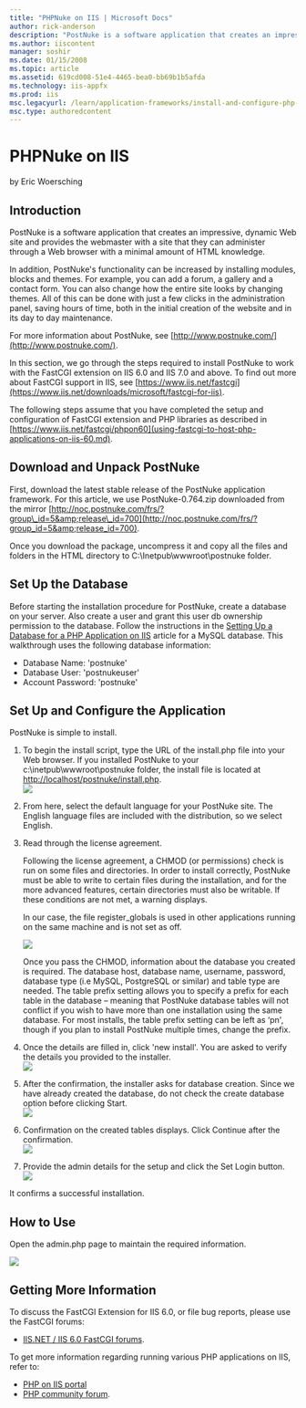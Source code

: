 ```yaml
---
title: "PHPNuke on IIS | Microsoft Docs"
author: rick-anderson
description: "PostNuke is a software application that creates an impressive, dynamic Web site and provides the webmaster with a site that they can administer through a Web..."
ms.author: iiscontent
manager: soshir
ms.date: 01/15/2008
ms.topic: article
ms.assetid: 619cd008-51e4-4465-bea0-bb69b1b5afda
ms.technology: iis-appfx
ms.prod: iis
msc.legacyurl: /learn/application-frameworks/install-and-configure-php-applications-on-iis/phpnuke-on-iis
msc.type: authoredcontent
---
```

PHPNuke on IIS
====================
by Eric Woersching

## Introduction

PostNuke is a software application that creates an impressive, dynamic Web site and provides the webmaster with a site that they can administer through a Web browser with a minimal amount of HTML knowledge.

In addition, PostNuke's functionality can be increased by installing modules, blocks and themes. For example, you can add a forum, a gallery and a contact form. You can also change how the entire site looks by changing themes. All of this can be done with just a few clicks in the administration panel, saving hours of time, both in the initial creation of the website and in its day to day maintenance.

For more information about PostNuke, see [http://www.postnuke.com/](http://www.postnuke.com/).

In this section, we go through the steps required to install PostNuke to work with the FastCGI extension on IIS 6.0 and IIS 7.0 and above. To find out more about FastCGI support in IIS, see [https://www.iis.net/fastcgi](https://www.iis.net/downloads/microsoft/fastcgi-for-iis).

The following steps assume that you have completed the setup and configuration of FastCGI extension and PHP libraries as described in [https://www.iis.net/fastcgi/phpon60](using-fastcgi-to-host-php-applications-on-iis-60.md).

## Download and Unpack PostNuke

First, download the latest stable release of the PostNuke application framework. For this article, we use PostNuke-0.764.zip downloaded from the mirror [http://noc.postnuke.com/frs/?group\_id=5&amp;release\_id=700](http://noc.postnuke.com/frs/?group_id=5&amp;release_id=700).

Once you download the package, uncompress it and copy all the files and folders in the HTML directory to C:\Inetpub\wwwroot\postnuke folder.

## Set Up the Database

Before starting the installation procedure for PostNuke, create a database on your server. Also create a user and grant this user db ownership permission to the database. Follow the instructions in the [Setting Up a Database for a PHP Application on IIS](../install-and-configure-php-on-iis/setting-up-a-database-for-a-php-application-on-iis.md) article for a MySQL database. This walkthrough uses the following database information:

- Database Name: 'postnuke'
- Database User: 'postnukeuser'
- Account Password: 'postnuke'

## Set Up and Configure the Application

PostNuke is simple to install.

1. To begin the install script, type the URL of the install.php file into your Web browser. If you installed PostNuke to your c:\inetpub\wwwroot\postnuke folder, the install file is located at [http://localhost/postnuke/install.php](http://localhost/postnuke/install.php).  
    [![](phpnuke-on-iis/_static/image2.jpg)](phpnuke-on-iis/_static/image1.jpg)
2. From here, select the default language for your PostNuke site. The English language files are included with the distribution, so we select English.
3. Read through the license agreement.  

    Following the license agreement, a CHMOD (or permissions) check is run on some files and directories. In order to install correctly, PostNuke must be able to write to certain files during the installation, and for the more advanced features, certain directories must also be writable. If these conditions are not met, a warning displays.

    In our case, the file register\_globals is used in other applications running on the same machine and is not set as off.

    [![](phpnuke-on-iis/_static/image4.jpg)](phpnuke-on-iis/_static/image3.jpg)

    Once you pass the CHMOD, information about the database you created is required. The database host, database name, username, password, database type (i.e MySQL, PostgreSQL or similar) and table type are needed. The table prefix setting allows you to specify a prefix for each table in the database – meaning that PostNuke database tables will not conflict if you wish to have more than one installation using the same database. For most installs, the table prefix setting can be left as ‘pn', though if you plan to install PostNuke multiple times, change the prefix.
4. Once the details are filled in, click 'new install'. You are asked to verify the details you provided to the installer.  
    [![](phpnuke-on-iis/_static/image6.jpg)](phpnuke-on-iis/_static/image5.jpg)
5. After the confirmation, the installer asks for database creation. Since we have already created the database, do not check the create database option before clicking Start.  
    [![](phpnuke-on-iis/_static/image8.jpg)](phpnuke-on-iis/_static/image7.jpg)
6. Confirmation on the created tables displays. Click Continue after the confirmation.  
    [![](phpnuke-on-iis/_static/image10.jpg)](phpnuke-on-iis/_static/image9.jpg)
7. Provide the admin details for the setup and click the Set Login button.  
    [![](phpnuke-on-iis/_static/image12.jpg)](phpnuke-on-iis/_static/image11.jpg)

It confirms a successful installation.

## How to Use

Open the admin.php page to maintain the required information.

[![](phpnuke-on-iis/_static/image14.jpg)](phpnuke-on-iis/_static/image13.jpg)

## Getting More Information

To discuss the FastCGI Extension for IIS 6.0, or file bug reports, please use the FastCGI forums:

- [IIS.NET / IIS 6.0 FastCGI forums](https://forums.iis.net/1103.aspx).

To get more information regarding running various PHP applications on IIS, refer to:

- [PHP on IIS portal](https://php.iis.net/)
- [PHP community forum](https://forums.iis.net/1102.aspx).